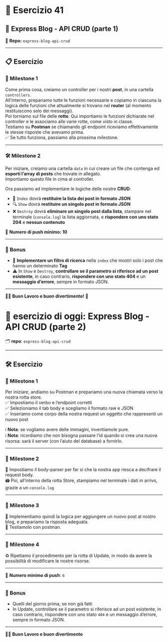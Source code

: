 # 📘 Esercizio 41  
## 🚀 Express Blog - API CRUD (parte 1)  
📁 **Repo:** `express-blog-api-crud`

---

## 📋 Esercizio

### 🎯 Milestone 1  
Come prima cosa, creiamo un controller per i nostri **post**, in una cartella `controllers`.  
All’interno, prepariamo tutte le funzioni necessarie e copiamo in ciascuna la logica delle funzioni che attualmente si trovano nel **router** (al momento restituiscono solo dei messaggi).  
Poi torniamo sul file delle **rotte**. Qui importiamo le funzioni dichiarate nel controller e le associamo alle varie rotte, come visto in classe.  
Testiamo su **Postman** se chiamando gli endpoint riceviamo effettivamente le stesse risposte che avevamo prima.  
✅ Se tutto funziona, passiamo alla prossima milestone.

---

### 🛠️ Milestone 2  
Per iniziare, creiamo una cartella `data` in cui creare un file che contenga ed **esporti l’array di posts** che trovate in allegato.  
Importiamo questo file in cima al controller.  

Ora passiamo ad implementare le logiche delle nostre **CRUD**:
- 📄 `Index` dovrà **restituire la lista dei post in formato JSON**
- 🔍 `Show` dovrà **restituire un singolo post in formato JSON**
- ❌ `Destroy` dovrà **eliminare un singolo post dalla lista**, stampare nel terminale (`console.log`) la lista aggiornata, e **rispondere con uno stato 204** e **nessun contenuto**

📌 **Numero di push minimo: 10**

---

### 🎁 Bonus  
- 🔎 **Implementare un filtro di ricerca** nella `index` che mostri solo i post che hanno un determinato **Tag**  
- ⚠️ In `Show` e `Destroy`, **controllare se il parametro si riferisce ad un post esistente**, in caso contrario, **rispondere con uno stato 404** e un **messaggio d’errore**, sempre in formato JSON.

---

🧑‍💻 **Buon Lavoro e buon divertimento!** 🎉


# 📘 esercizio di oggi: Express Blog - API CRUD (parte 2)

🗂️ **repo**: `express-blog-api-crud`

---

## 🛠️ Esercizio

### 🥇 Milestone 1

Per iniziare, andiamo su Postman e prepariamo una nuova chiamata verso la nostra rotta store.  
✅ Impostiamo il verbo e l’endpoint corretti  
✅ Selezioniamo il tab body e scegliamo il formato raw e JSON  
✅ Inseriamo come corpo della nostra request un oggetto che rappresenti un nuovo post  

ℹ️ **Nota**: se vogliamo avere delle immagini, inventiamole pure.  
ℹ️ **Nota**: ricordiamo che non bisogna passare l’id quando si crea una nuova risorsa: sarà il server (con l’aiuto del database) a fornirlo.

---

### 🥈 Milestone 2

🔧 Impostiamo il body-parser per far sì che la nostra app riesca a decifrare il request body.  
🖨️ Poi, all’interno della rotta Store, stampiamo nel terminale i dati in arrivo, grazie a un `console.log`

---

### 🥉 Milestone 3

🚀 Implementiamo quindi la logica per aggiungere un nuovo post al nostro blog, e prepariamo la risposta adeguata.  
🧪 Testiamolo con postman.

---

### 🏁 Milestone 4

♻️ Ripetiamo il procedimento per la rotta di Update, in modo da avere la possibilità di modificare le nostre risorse.

---

🔢 **Numero minimo di push**: `6`

---

### 🎁 Bonus

- Quelli del giorno prima, se non già fatti  
- In Update, controllare se il parametro si riferisce ad un post esistente, in caso contrario, rispondere con uno stato `404` e un messaggio d’errore, sempre in formato JSON.

---

👨‍💻 **Buon Lavoro e buon divertimento**
